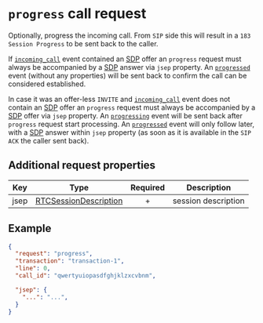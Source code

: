 # `progress` call request

Optionally, progress the incoming call. From `SIP` side this will result in a `183 Session Progress` to be sent back to the caller.

If [`incoming_call`](../../events/call/incoming_call.md) event contained an [SDP](https://developer.mozilla.org/en-US/docs/Glossary/SDP) offer an `progress` request must always be accompanied by a [SDP](https://developer.mozilla.org/en-US/docs/Glossary/SDP) answer via `jsep` property. An [`progressed`](../../events/call/progressed.md) event (without any properties) will be sent back to confirm the call can be considered established.

In case it was an offer-less `INVITE` and [`incoming_call`](../../events/call/incoming_call.md) event does not contain an [SDP](https://developer.mozilla.org/en-US/docs/Glossary/SDP) offer an `progress` request must always be accompanied by a [SDP](https://developer.mozilla.org/en-US/docs/Glossary/SDP) offer via `jsep` property. An [`progressing`](../../events/call/progressing.md) event will be sent back after `progress` request start processing. An [`progressed`](../../events/call/progressed.md) event will only follow later, with a [SDP](https://developer.mozilla.org/en-US/docs/Glossary/SDP) answer within `jsep` property (as soon as it is available in the `SIP ACK` the caller sent back).

## Additional request properties

| Key | Type | Required | Description |
| --- | --- | :---: | --- |
| jsep | [RTCSessionDescription](https://developer.mozilla.org/en-US/docs/Web/API/RTCSessionDescription) | + | session description |

## Example

```json
{
  "request": "progress",
  "transaction": "transaction-1",
  "line": 0,
  "call_id": "qwertyuiopasdfghjklzxcvbnm",

  "jsep": {
    "...": "...",
  }
}
```
